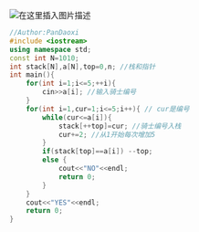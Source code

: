 ![在这里插入图片描述](https://pic.2ge.org/cdn/?url=https://img-blog.csdnimg.cn/7ff1908494c143aeba41ead8852dd478.png?x-oss-process=image/watermark,type_ZHJvaWRzYW5zZmFsbGJhY2s,shadow_50,text_Q1NETiBA5r2Y6YGT54a5,size_20,color_FFFFFF,t_70,g_se,x_16)

```cpp
//Author:PanDaoxi
#include <iostream>
using namespace std;
const int N=1010;
int stack[N],a[N],top=0,n; //栈和指针 
int main(){
	for(int i=1;i<=5;++i){
		cin>>a[i]; //输入骑士编号 
	}
	for(int i=1,cur=1;i<=5;i++){ // cur是编号 
		while(cur<=a[i]){
			stack[++top]=cur; //骑士编号入栈 
			cur+=2; //从1开始每次增加5 
		}
		if(stack[top]==a[i]) --top;
		else {
			cout<<"NO"<<endl;
			return 0;
		}	
	}
	cout<<"YES"<<endl;
	return 0;
} 
```

